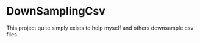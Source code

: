 # DownSamplingCsv

This project quite simply exists to help myself and others downsample csv files.
